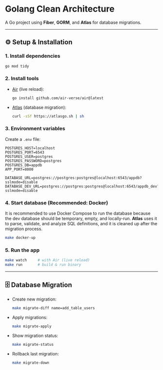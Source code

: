# Golang Clean Architecture

A Go project using **Fiber**, **GORM**, and **Atlas** for database migrations.

---

## ⚙️ Setup & Installation

### 1. Install dependencies

```bash
go mod tidy
```

### 2. Install tools

- [Air](https://github.com/air-verse/air) (live reload):

  ```bash
  go install github.com/air-verse/air@latest
  ```

- [Atlas](https://atlasgo.io/cli/getting-started) (database migration):

  ```bash
  curl -sSf https://atlasgo.sh | sh
  ```

### 3. Environment variables

Create a `.env` file:

```env
POSTGRES_HOST=localhost
POSTGRES_PORT=6543
POSTGRES_USER=postgres
POSTGRES_PASSWORD=postgres
POSTGRES_DB=appdb
APP_PORT=8000

DATABASE_URL=postgres://postgres:postgres@localhost:6543/appdb?sslmode=disable
DATABASE_DEV_URL=postgres://postgres:postgres@localhost:6543/appdb_dev?sslmode=disable

```

### 4. Start database (Recommended: Docker)

It is recommended to use Docker Compose to run the database because the dev database should be temporary, empty, and locally-run. **Atlas** uses it to parse, validate, and analyze SQL definitions, and it is cleaned up after the migration process.

```bash
make docker-up
```

### 5. Run the app

```bash
make watch     # with Air (live reload)
make run       # build & run binary
```

---

## 🗄️ Database Migration

- Create new migration:

  ```bash
  make migrate-diff name=add_table_users
  ```

- Apply migrations:

  ```bash
  make migrate-apply
  ```

- Show migration status:

  ```bash
  make migrate-status
  ```

- Rollback last migration:

  ```bash
  make migrate-down
  ```
